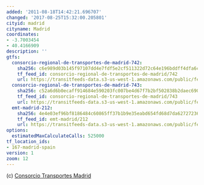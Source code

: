 ```yaml
---
added: '2011-08-18T14:42:21.696707'
changed: '2017-08-25T15:32:00.205801'
cityid: madrid
cityname: Madrid
coordinates:
- -3.7003454
- 40.4166909
description: ''
gtfs:
  consorcio-regional-de-transportes-de-madrid-742:
    sha256: c6e989d03b145f97107dd4e7fdf5e2cf511322d72c64e196bddff4dfa6c67aa6
    tf_feed_id: consorcio-regional-de-transportes-de-madrid/742
    url: https://transitfeeds-data.s3-us-west-1.amazonaws.com/public/feeds/consorcio-regional-de-transportes-de-madrid/742/20170530/gtfs.zip
  consorcio-regional-de-transportes-de-madrid-743:
    sha256: c52a6d6b0ecaff914684e590203fc007be4d67f7b2bf502838b2daec6904cb1c
    tf_feed_id: consorcio-regional-de-transportes-de-madrid/743
    url: https://transitfeeds-data.s3-us-west-1.amazonaws.com/public/feeds/consorcio-regional-de-transportes-de-madrid/743/20170526/gtfs.zip
  emt-madrid-212:
    sha256: 4e4e03ef96bf8186484c60865ff37b1b9e35eabd654fd68d7da6272723634b3e
    tf_feed_id: emt-madrid/212
    url: https://transitfeeds-data.s3-us-west-1.amazonaws.com/public/feeds/emt-madrid/212/20170727/gtfs.zip
options:
  estimatedMaxCalculateCalls: 525000
tf_location_ids:
- 167-madrid-spain
version: 1
zoom: 12
---
```


(c) [Consorcio Transportes Madrid](http://www.crtm.es/)
